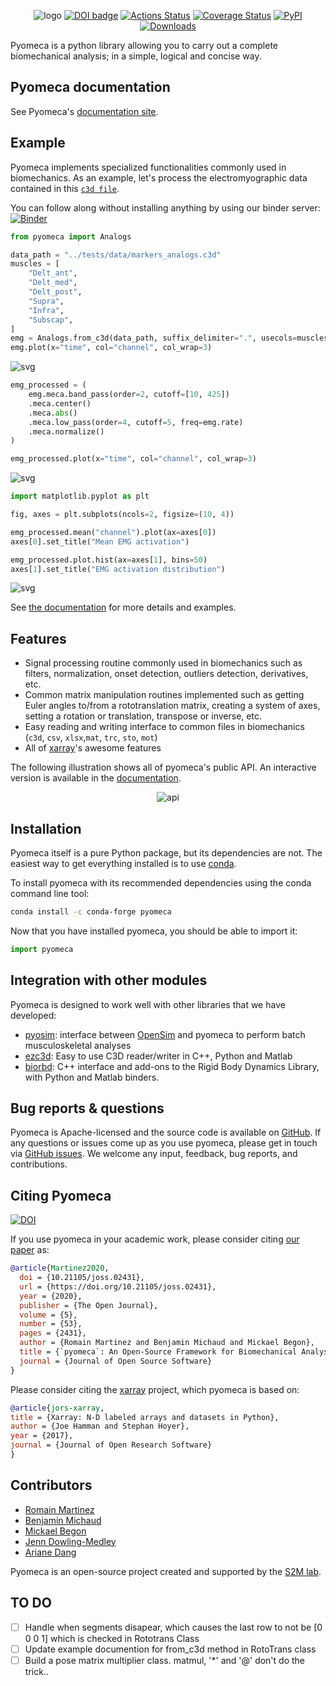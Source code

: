 <p align="center">
    <img
      src="https://raw.githubusercontent.com/pyomeca/design/master/logo/logo_plain_doc.svg?sanitize=true"
      alt="logo"
    />
  <a href="https://doi.org/10.21105/joss.02431"
    ><img
      alt="DOI badge"
      src="https://joss.theoj.org/papers/10.21105/joss.02431/status.svg"
  /></a>
  <a href="https://github.com/pyomeca/pyomeca/actions"
    ><img
      alt="Actions Status"
      src="https://github.com/pyomeca/pyomeca/workflows/CI/badge.svg"
  /></a>
  <a href="https://coveralls.io/github/pyomeca/pyomeca?branch=master"
    ><img
      alt="Coverage Status"
      src="https://coveralls.io/repos/github/pyomeca/pyomeca/badge.svg?branch=master"
  /></a>
  <a href="https://anaconda.org/conda-forge/pyomeca"
    ><img
      alt="PyPI"
      src="https://anaconda.org/conda-forge/pyomeca/badges/latest_release_date.svg"
  /></a>
  <a href="https://anaconda.org/conda-forge/pyomeca"
    ><img
      alt="Downloads"
      src="https://anaconda.org/conda-forge/pyomeca/badges/downloads.svg"
  /></a>
</p>

Pyomeca is a python library allowing you to carry out a complete biomechanical analysis; in a simple, logical and concise way.

## Pyomeca documentation

See Pyomeca's [documentation site](https://pyomeca.github.io).

## Example

Pyomeca implements specialized functionalities commonly used in biomechanics.
As an example, let's process the electromyographic data contained in this [`c3d file`](https://github.com/pyomeca/pyomeca/blob/master/tests/data/markers_analogs.c3d).

You can follow along without installing anything by using our binder server: [![Binder](https://mybinder.org/badge_logo.svg)](https://mybinder.org/v2/gh/pyomeca/pyomeca/master?filepath=notebooks)

```python
from pyomeca import Analogs

data_path = "../tests/data/markers_analogs.c3d"
muscles = [
    "Delt_ant",
    "Delt_med",
    "Delt_post",
    "Supra",
    "Infra",
    "Subscap",
]
emg = Analogs.from_c3d(data_path, suffix_delimiter=".", usecols=muscles)
emg.plot(x="time", col="channel", col_wrap=3)
```

![svg](docs/images/readme-example_files/readme-example_3_0.svg)

```python
emg_processed = (
    emg.meca.band_pass(order=2, cutoff=[10, 425])
    .meca.center()
    .meca.abs()
    .meca.low_pass(order=4, cutoff=5, freq=emg.rate)
    .meca.normalize()
)

emg_processed.plot(x="time", col="channel", col_wrap=3)
```

![svg](docs/images/readme-example_files/readme-example_4_0.svg)

```python
import matplotlib.pyplot as plt

fig, axes = plt.subplots(ncols=2, figsize=(10, 4))

emg_processed.mean("channel").plot(ax=axes[0])
axes[0].set_title("Mean EMG activation")

emg_processed.plot.hist(ax=axes[1], bins=50)
axes[1].set_title("EMG activation distribution")
```

![svg](docs/images/readme-example_files/readme-example_5_1.svg)

See [the documentation](https://pyomeca.github.io) for more details and examples.

## Features

- Signal processing routine commonly used in biomechanics such as filters, normalization, onset detection, outliers detection, derivatives, etc.
- Common matrix manipulation routines implemented such as getting Euler angles to/from a rototranslation matrix, creating a system of axes, setting a rotation or translation, transpose or inverse, etc.
- Easy reading and writing interface to common files in biomechanics (`c3d`, `csv`, `xlsx`,`mat`, `trc`, `sto`, `mot`)
- All of [xarray](http://xarray.pydata.org/en/stable/index.html)'s awesome features

The following illustration shows all of pyomeca's public API.
An interactive version is available in the [documentation](https://pyomeca.github.io/overview/).

<p align="center">
    <img src="docs/images/api.svg" alt="api">
</p>

## Installation

Pyomeca itself is a pure Python package, but its dependencies are not.
The easiest way to get everything installed is to use [conda](https://conda.io/en/latest/miniconda.html).

To install pyomeca with its recommended dependencies using the conda command line tool:

```bash
conda install -c conda-forge pyomeca
```

Now that you have installed pyomeca, you should be able to import it:

```python
import pyomeca
```

## Integration with other modules

Pyomeca is designed to work well with other libraries that we have developed:

- [pyosim](https://github.com/pyomeca/pyosim): interface between [OpenSim](http://opensim.stanford.edu/) and pyomeca to perform batch musculoskeletal analyses
- [ezc3d](https://github.com/pyomeca/ezc3d): Easy to use C3D reader/writer in C++, Python and Matlab
- [biorbd](https://github.com/pyomeca/biorbd): C++ interface and add-ons to the Rigid Body Dynamics Library, with Python and Matlab binders.

## Bug reports & questions

Pyomeca is Apache-licensed and the source code is available on [GitHub](https://github.com/pyomeca/pyomeca).
If any questions or issues come up as you use pyomeca, please get in touch via [GitHub issues](https://github.com/pyomeca/pyomeca/issues).
We welcome any input, feedback, bug reports, and contributions.

## Citing Pyomeca

[![DOI](https://joss.theoj.org/papers/10.21105/joss.02431/status.svg)](https://doi.org/10.21105/joss.02431)

If you use pyomeca in your academic work, please consider citing [our paper](https://doi.org/10.21105/joss.02431) as:

```bibtex
@article{Martinez2020,
  doi = {10.21105/joss.02431},
  url = {https://doi.org/10.21105/joss.02431},
  year = {2020},
  publisher = {The Open Journal},
  volume = {5},
  number = {53},
  pages = {2431},
  author = {Romain Martinez and Benjamin Michaud and Mickael Begon},
  title = {`pyomeca`: An Open-Source Framework for Biomechanical Analysis},
  journal = {Journal of Open Source Software}
}
```

Please consider citing the [xarray](https://openresearchsoftware.metajnl.com/articles/10.5334/jors.148/) project, which pyomeca is based on:

```bibtex
@article{jors-xarray,
title = {Xarray: N-D labeled arrays and datasets in Python},
author = {Joe Hamman and Stephan Hoyer},
year = {2017},
journal = {Journal of Open Research Software}
}
```

## Contributors

- [Romain Martinez](https://github.com/romainmartinez)
- [Benjamin Michaud](https://github.com/pariterre)
- [Mickael Begon](https://github.com/mickaelbegon)
- [Jenn Dowling-Medley](https://github.com/jdowlingmedley)
- [Ariane Dang](https://github.com/Dangzilla)

Pyomeca is an open-source project created and supported by the [S2M lab](https://www.facebook.com/s2mlab/).


## TO DO
- [ ] Handle when segments disapear, which causes the last row to not be [0 0 0 1] which is checked in Rototrans Class
- [ ] Update example documention for from_c3d method in RotoTrans class
- [ ] Build a pose matrix multiplier class. matmul, '*' and '@' don't do the trick..